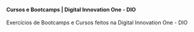 #### Cursos e Bootcamps | Digital Innovation One - DIO

Exercícios de Bootcamps e Cursos feitos na Digital Innovation One - DIO